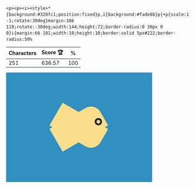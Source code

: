 `<p><p><i><style>*{background:#328fc1;position:fixed}p,i{background:#fade8b}p{+p{scale:1 -1;rotate:30deg}margin:106 119;rotate:-30deg;width:144;height:72;border-radius:0 30px 0 0}i{margin:66 101;width:10;height:10;border:solid 5px#222;border-radius:50%`

| Characters | Score 🏆 | %   |
| ---------- | -------- | --- |
| 251        | 636.57   | 100 |

![](/2024/Sep2024/06/20240906.png)
